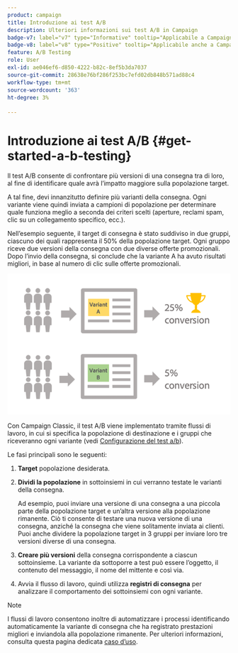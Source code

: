 ```yaml
---
product: campaign
title: Introduzione ai test A/B
description: Ulteriori informazioni sui test A/B in Campaign
badge-v7: label="v7" type="Informative" tooltip="Applicabile a Campaign Classic v7"
badge-v8: label="v8" type="Positive" tooltip="Applicabile anche a Campaign v8"
feature: A/B Testing
role: User
exl-id: ae046ef6-d850-4222-b82c-8ef5b3da7037
source-git-commit: 28638e76bf286f253bc7efd02db848b571ad88c4
workflow-type: tm+mt
source-wordcount: '363'
ht-degree: 3%

---
```


# Introduzione ai test A/B {#get-started-a-b-testing}


Il test A/B consente di confrontare più versioni di una consegna tra di loro, al fine di identificare quale avrà l’impatto maggiore sulla popolazione target.

A tal fine, devi innanzitutto definire più varianti della consegna. Ogni variante viene quindi inviata a campioni di popolazione per determinare quale funziona meglio a seconda dei criteri scelti (aperture, reclami spam, clic su un collegamento specifico, ecc.).

Nell’esempio seguente, il target di consegna è stato suddiviso in due gruppi, ciascuno dei quali rappresenta il 50% della popolazione target. Ogni gruppo riceve due versioni della consegna con due diverse offerte promozionali. Dopo l’invio della consegna, si conclude che la variante A ha avuto risultati migliori, in base al numero di clic sulle offerte promozionali.

![](assets/a-b-testing-schema.png)

Con Campaign Classic, il test A/B viene implementato tramite flussi di lavoro, in cui si specifica la popolazione di destinazione e i gruppi che riceveranno ogni variante (vedi [Configurazione del test a/b](configuring-a-b-testing.md)).

Le fasi principali sono le seguenti:

1. **Target** popolazione desiderata.
1. **Dividi la popolazione** in sottoinsiemi in cui verranno testate le varianti della consegna.

   Ad esempio, puoi inviare una versione di una consegna a una piccola parte della popolazione target e un’altra versione alla popolazione rimanente. Ciò ti consente di testare una nuova versione di una consegna, anziché la consegna che viene solitamente inviata ai clienti. Puoi anche dividere la popolazione target in 3 gruppi per inviare loro tre versioni diverse di una consegna.

1. **Creare più versioni** della consegna corrispondente a ciascun sottoinsieme. La variante da sottoporre a test può essere l’oggetto, il contenuto del messaggio, il nome del mittente e così via.
1. Avvia il flusso di lavoro, quindi utilizza **registri di consegna** per analizzare il comportamento dei sottoinsiemi con ogni variante.

>[!NOTE]
>
>I flussi di lavoro consentono inoltre di automatizzare i processi identificando automaticamente la variante di consegna che ha registrato prestazioni migliori e inviandola alla popolazione rimanente. Per ulteriori informazioni, consulta questa pagina dedicata [caso d’uso](a-b-testing-use-case.md).

